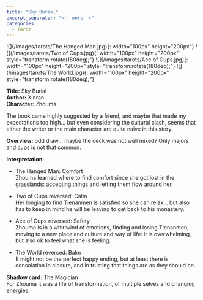 ```yaml
---
title: "Sky Burial"
excerpt_separator: "<!--more-->"
categories:
  - Tarot
---
```


![](/images/tarots/The Hanged Man.jpg){: width="100px" height="200px"}
![](/images/tarots/Two of Cups.jpg){: width="100px" height="200px" style="transform:rotate(180deg);"}
![](/images/tarots/Ace of Cups.jpg){: width="100px" height="200px" style="transform:rotate(180deg);"}
![](/images/tarots/The World.jpg){: width="100px" height="200px" style="transform:rotate(180deg);"}

**Title:** Sky Burial \
**Author:** Xinran \
**Character:** Zhouma

The book came highly suggested by a friend, and maybe that made my expectations too high... but even considering the cultural clash, seems that either the writer or the main character are quite naive in this story.

<!--more-->

**Overview:** odd draw... maybe the deck was not well mixed? Only majors and cups is not that common.

**Interpretation:**

* The Hanged Man: Comfort \
Zhouma learned where to find comfort since she got lost in the grasslands: accepting things and letting them flow around her.

* Two of Cups reversed: Calm \
Her longing to find Tienanmen is satisfied so she can relax... but also has to keep in mind he will be leaving to get back to his monastery.

* Ace of Cups reversed: Safety \
Zhouma is in a whirlwind of emotions, finding and losing Tienanmen, moving to a new place and culture and way of life: it is overwhelming, but also ok to feel what she is feeling.

* The World reversed: Balm \
It might not be the perfect happy ending, but at least there is consolation in closure, and in trusting that things are as they should be.

**Shadow card:** The Magician \
For Zhouma it was a life of transformation, of multiple selves and changing energies.